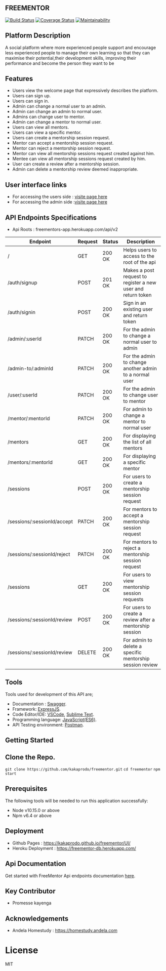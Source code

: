 ## FREEMENTOR

[![Build Status](https://travis-ci.org/kakaprodo/freementor.svg?branch=develop)](https://travis-ci.org/kakaprodo/freementor) [![Coverage Status](https://coveralls.io/repos/github/kakaprodo/freementor/badge.svg?branch=develop)](https://coveralls.io/github/kakaprodo/freementor?branch=develop) [![Maintainability](https://api.codeclimate.com/v1/badges/5988e41bad95bc799899/maintainability)](https://codeclimate.com/github/kakaprodo/freementor/maintainability)

## Platform Description
A social platform where more experienced people  support and encourage less experienced people to manage their own learning so that they can maximise their potential,their development skills, improving their performance and become the person they want to be

## Features
- Users view the welcome page that expressively describes the platform.
- Users can sign up.
- Users can sign in.
- Admin can change a normal user to an admin.
- Admin can change an admin to normal user.
- Admins can change user to mentor.
- Admin can change a mentor to normal user.
- Users can view all mentors.
- Users can view a specific mentor.
- Users can create a mentorship session request.
- Mentor can accept a mentorship session request.
- Mentor can reject a mentorship session request.
- Mentor can view all mentorship sessions request created against him.
- Mentee can view all mentorship sessions request created by him.
- User can create a review after a mentorship session.
- Admin can delete a mentorship review deemed inappropriate.

## User interface links
- For accessing the users side : [visite page here](https://kakaprodo.github.io/freementor/UI/)
- For accessing the admin side :[visite page here](https://kakaprodo.github.io/freementor/UI/html/admin/dashboard.html)

## API Endpoints Specifications

- Api Roots : freementors-app.herokuapp.com/api/v2

| Endpoint | Request | Status | Description |
| --- | --- | --- | --- |
| / | GET | 200 OK | Helps users to access to the root of the api |
| /auth/signup | POST | 201 OK | Makes a post request to register a new user and return token |
| /auth/signin | POST | 200 OK | Sign in an existing user and return token |
| /admin/:userId | PATCH | 200 OK | For the admin to change a normal user to admin |
| /admin-to/:adminId | PATCH | 200 OK | For the admin to change another admin to a normal user |
| /user/:userId | PATCH | 200 OK | For the admin to change user to mentor |
| /mentor/:mentorId | PATCH | 200 OK | For admin to change a mentor to normal user|
| /mentors | GET | 200 OK | For displaying the list of all mentors |
| /mentors/:mentorId | GET | 200 OK | For displaying a specific mentor |
| /sessions | POST | 200 OK | For users to create a mentorship session request |
| /sessions/:sessionId/accept | PATCH | 200 OK | For mentors to accept a mentorship session request |
| /sessions/:sessionId/reject | PATCH | 200 OK | For mentors to reject a mentorship session request |
| /sessions | GET | 200 OK | For users to view  mentorship session requests |
| /sessions/:sessionId/review | POST | 200 OK | For users to create a review after a mentorship session|
| /sessions/:sessionId/review | DELETE | 200 OK | For admin to delete a specific mentorship session review |


## Tools

Tools used for development of this API are;
- Documentation : [Swagger](https://swagger.io/).
- Framework: [ExpressJS](http://expressjs.com/).
- Code Editor/IDE: [VSCode](https://code.visualstudio.com), [Sublime Text](https://www.sublimetext.com/).
- Programming language: [JavaScript(ES6)](https://developer.mozilla.org/en-US/docs/Web/JavaScript/).
- API Testing environment: [Postman](https://www.getpostman.com).


## Getting Started
Clone the Repo.
-------------
`git clone https://github.com/kakaprodo/freementor.git`
`cd freementor`
`npm start`

## Prerequisites
The following tools will be needed to run this application successfully:
- Node v10.15.0 or above
- Npm v6.4 or above

## Deployment

- Github Pages : https://kakaprodo.github.io/freementor/UI/
- Heroku Deployment : https://freementor-db.herokuapp.com/


## Api Documentation

Get started with FreeMentor Api endpoints documentation [here](https://freementor-db.herokuapp.com/api/api-docs).

## Key Contributor

- Promesse kayenga

## Acknowledgements

- Andela Homestudy : https://homestudy.andela.com

# License

MIT
